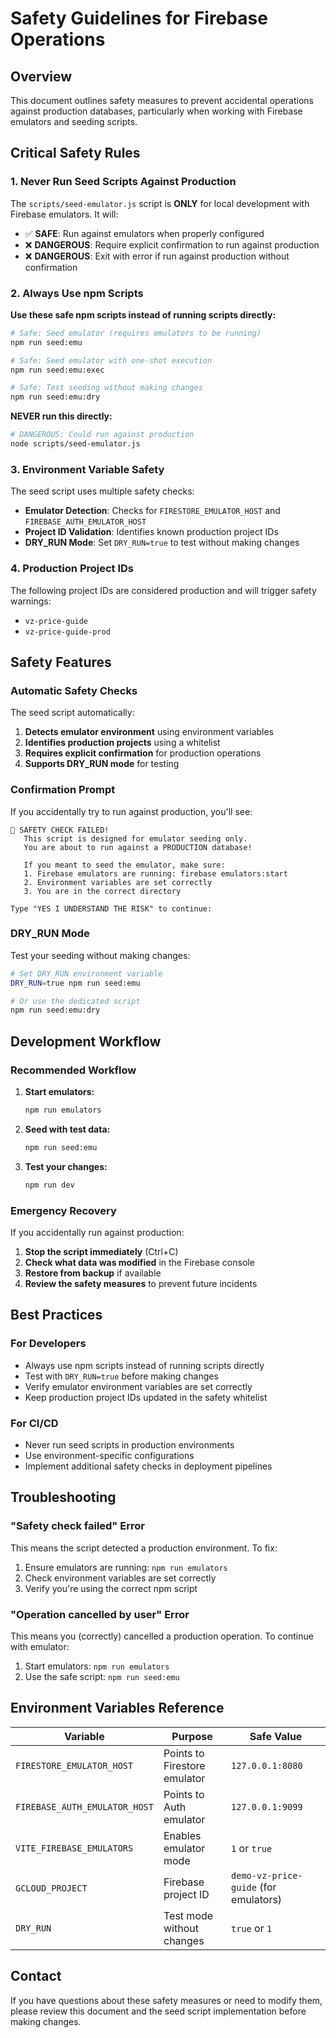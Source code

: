 # Safety Guidelines for Firebase Operations

## Overview

This document outlines safety measures to prevent accidental operations against production databases, particularly when working with Firebase emulators and seeding scripts.

## Critical Safety Rules

### 1. Never Run Seed Scripts Against Production

The `scripts/seed-emulator.js` script is **ONLY** for local development with Firebase emulators. It will:

-   ✅ **SAFE**: Run against emulators when properly configured
-   ❌ **DANGEROUS**: Require explicit confirmation to run against production
-   ❌ **DANGEROUS**: Exit with error if run against production without confirmation

### 2. Always Use npm Scripts

**Use these safe npm scripts instead of running scripts directly:**

```bash
# Safe: Seed emulator (requires emulators to be running)
npm run seed:emu

# Safe: Seed emulator with one-shot execution
npm run seed:emu:exec

# Safe: Test seeding without making changes
npm run seed:emu:dry
```

**NEVER run this directly:**

```bash
# DANGEROUS: Could run against production
node scripts/seed-emulator.js
```

### 3. Environment Variable Safety

The seed script uses multiple safety checks:

-   **Emulator Detection**: Checks for `FIRESTORE_EMULATOR_HOST` and `FIREBASE_AUTH_EMULATOR_HOST`
-   **Project ID Validation**: Identifies known production project IDs
-   **DRY_RUN Mode**: Set `DRY_RUN=true` to test without making changes

### 4. Production Project IDs

The following project IDs are considered production and will trigger safety warnings:

-   `vz-price-guide`
-   `vz-price-guide-prod`

## Safety Features

### Automatic Safety Checks

The seed script automatically:

1. **Detects emulator environment** using environment variables
2. **Identifies production projects** using a whitelist
3. **Requires explicit confirmation** for production operations
4. **Supports DRY_RUN mode** for testing

### Confirmation Prompt

If you accidentally try to run against production, you'll see:

```
🚨 SAFETY CHECK FAILED!
   This script is designed for emulator seeding only.
   You are about to run against a PRODUCTION database!

   If you meant to seed the emulator, make sure:
   1. Firebase emulators are running: firebase emulators:start
   2. Environment variables are set correctly
   3. You are in the correct directory

Type "YES I UNDERSTAND THE RISK" to continue:
```

### DRY_RUN Mode

Test your seeding without making changes:

```bash
# Set DRY_RUN environment variable
DRY_RUN=true npm run seed:emu

# Or use the dedicated script
npm run seed:emu:dry
```

## Development Workflow

### Recommended Workflow

1. **Start emulators:**

    ```bash
    npm run emulators
    ```

2. **Seed with test data:**

    ```bash
    npm run seed:emu
    ```

3. **Test your changes:**
    ```bash
    npm run dev
    ```

### Emergency Recovery

If you accidentally run against production:

1. **Stop the script immediately** (Ctrl+C)
2. **Check what data was modified** in the Firebase console
3. **Restore from backup** if available
4. **Review the safety measures** to prevent future incidents

## Best Practices

### For Developers

-   Always use npm scripts instead of running scripts directly
-   Test with `DRY_RUN=true` before making changes
-   Verify emulator environment variables are set correctly
-   Keep production project IDs updated in the safety whitelist

### For CI/CD

-   Never run seed scripts in production environments
-   Use environment-specific configurations
-   Implement additional safety checks in deployment pipelines

## Troubleshooting

### "Safety check failed" Error

This means the script detected a production environment. To fix:

1. Ensure emulators are running: `npm run emulators`
2. Check environment variables are set correctly
3. Verify you're using the correct npm script

### "Operation cancelled by user" Error

This means you (correctly) cancelled a production operation. To continue with emulator:

1. Start emulators: `npm run emulators`
2. Use the safe script: `npm run seed:emu`

## Environment Variables Reference

| Variable                      | Purpose                      | Safe Value                            |
| ----------------------------- | ---------------------------- | ------------------------------------- |
| `FIRESTORE_EMULATOR_HOST`     | Points to Firestore emulator | `127.0.0.1:8080`                      |
| `FIREBASE_AUTH_EMULATOR_HOST` | Points to Auth emulator      | `127.0.0.1:9099`                      |
| `VITE_FIREBASE_EMULATORS`     | Enables emulator mode        | `1` or `true`                         |
| `GCLOUD_PROJECT`              | Firebase project ID          | `demo-vz-price-guide` (for emulators) |
| `DRY_RUN`                     | Test mode without changes    | `true` or `1`                         |

## Contact

If you have questions about these safety measures or need to modify them, please review this document and the seed script implementation before making changes.
